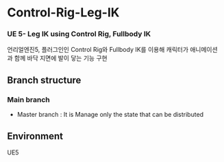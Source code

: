 # Control-Rig-Leg-IK
### UE 5- Leg IK using Control Rig, Fullbody IK 
언리얼엔진5, 플러그인인 Control Rig와 Fullbody IK를 이용해 
캐릭터가 애니메이션과 함께 바닥 지면에 발이 닿는 기능 구현

## Branch structure

### Main branch
* Master branch : It is Manage only the state that can be distributed

## Environment
UE5
